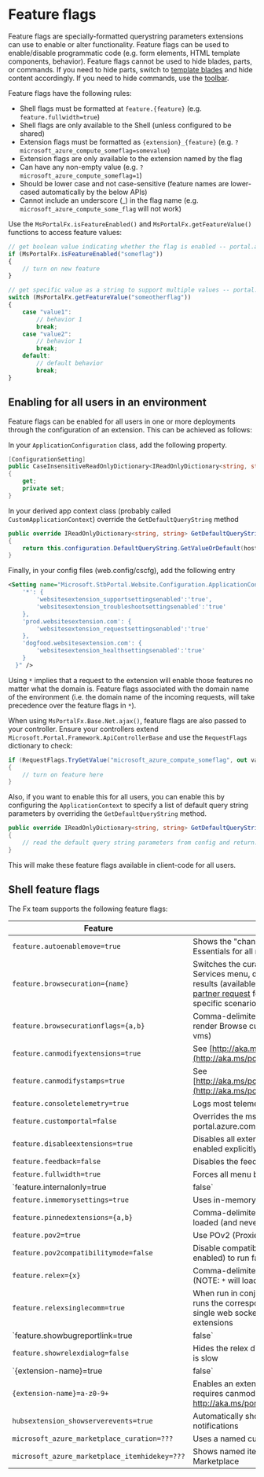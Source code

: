 <a name="feature-flags"></a>
# Feature flags

Feature flags are specially-formatted querystring parameters extensions can use to enable or alter functionality. Feature flags can be used to enable/disable programmatic code (e.g. form elements, HTML template components, behavior). Feature flags cannot be used to hide blades, parts, or commands. If you need to hide parts, switch to [template blades](#portalfx-blades-templateBlade) and hide content accordingly. If you need to hide commands, use the [toolbar](#user-content-basic-concepts-blades-introduction-to-templateblade-adding-commands-to-a-templateblade).

Feature flags have the following rules:

* Shell flags must be formatted at `feature.{feature}` (e.g. `feature.fullwidth=true`)
* Shell flags are only available to the Shell (unless configured to be shared)
* Extension flags must be formatted as `{extension}_{feature}` (e.g. `?microsoft_azure_compute_someflag=somevalue`)
* Extension flags are only available to the extension named by the flag
* Can have any non-empty value (e.g. `?microsoft_azure_compute_someflag=1`)
* Should be lower case and not case-sensitive (feature names are lower-cased automatically by the below APIs)
* Cannot include an underscore (_) in the flag name (e.g. `microsoft_azure_compute_some_flag` will not work)

Use the `MsPortalFx.isFeatureEnabled()` and `MsPortalFx.getFeatureValue()` functions to access feature values:

```ts
// get boolean value indicating whether the flag is enabled -- portal.azure.com?microsoft_azure_compute_someflag=true
if (MsPortalFx.isFeatureEnabled("someflag"))
{
    // turn on new feature
}

// get specific value as a string to support multiple values -- portal.azure.com?microsoft_azure_compute_someotherflag=value1
switch (MsPortalFx.getFeatureValue("someotherflag"))
{
    case "value1":
        // behavior 1
        break;
    case "value2":
        // behavior 1
        break;
    default:
        // default behavior
        break;
}
```

<a name="feature-flags-enabling-for-all-users-in-an-environment"></a>
## Enabling for all users in an environment
Feature flags can be enabled for all users in one or more deployments through the configuration of an extension. This can be achieved as follows:

In your `ApplicationConfiguration` class, add the following property.

```cs
[ConfigurationSetting]
public CaseInsensitiveReadOnlyDictionary<IReadOnlyDictionary<string, string>> DefaultQueryString
{
    get;
    private set;
}
```

In your derived app context class (probably called `CustomApplicationContext`) override the `GetDefaultQueryString` method


```cs
public override IReadOnlyDictionary<string, string> GetDefaultQueryString(string host)
{
    return this.configuration.DefaultQueryString.GetValueOrDefault(host);
}
```

Finally, in your config files (web.config/cscfg), add the following entry

```xml
<Setting name="Microsoft.StbPortal.Website.Configuration.ApplicationConfiguration.DefaultQueryString" value="{
    '*': {
        'websitesextension_supportsettingsenabled':'true',
        'websitesextension_troubleshootsettingsenabled':'true'
    },
    'prod.websitesextension.com': {
        'websitesextension_requestsettingsenabled':'true'
    },
    'dogfood.websitesextension.com': {
        'websitesextension_healthsettingsenabled':'true'
    }
  }" />
```

Using `*` implies that a request to the extension will enable those features no matter what the domain is.
Feature flags associated with the domain name of the environment (i.e. the domain name of the incoming requests, will take precedence over the feature flags in `*`).


When using `MsPortalFx.Base.Net.ajax()`, feature flags are also passed to your controller. Ensure your controllers extend `Microsoft.Portal.Framework.ApiControllerBase` and use the `RequestFlags` dictionary to check:

```cs
if (RequestFlags.TryGetValue("microsoft_azure_compute_someflag", out value) && value == "true")
{
    // turn on feature here
}
```

Also, if you want to enable this for all users, you can enable this by configuring the `ApplicationContext` to specify a list of default query string parameters by overriding the `GetDefaultQueryString` method.

```cs
public override IReadOnlyDictionary<string, string> GetDefaultQueryString(string host)
{
    // read the default query string parameters from config and return.
}
```

This will make these feature flags available in client-code for all users.

<a name="feature-flags-shell-feature-flags"></a>
## Shell feature flags
The Fx team supports the following feature flags:

| Feature | Notes |
|---------|-------|
| `feature.autoenablemove=true` | Shows the "change" (resource move) link in Essentials for all resource types |
| `feature.browsecuration={name}` | Switches the curation file used for the More Services menu, default favorites, and search results (available: default). [Submit an ibiza-browse partner request](http://aka.ms/new-ibiza-browse-request) for custom curation to support a specific scenario. |
| `feature.browsecurationflags={a,b}` | Comma-delimited list of additional flags used to render Browse curation (available: appservice, aws, vms) |
| `feature.canmodifyextensions=true` | See [http://aka.ms/portalfx/tip](http://aka.ms/portalfx/tip) |
| `feature.canmodifystamps=true` | See [http://aka.ms/portalfx/deployment#stampoverride](http://aka.ms/portalfx/deployment#stampoverride) |
| `feature.consoletelemetry=true` | Logs most telemetry events to the browser console |
| `feature.customportal=false` | Overrides the ms.portal redirect when signing in to portal.azure.com |
| `feature.disableextensions=true` | Disables all extensions (NOTE: Extensions must be enabled explicitly with this flag, including Hubs) |
| `feature.feedback=false` | Disables the feedback pane |
| `feature.fullwidth=true` | Forces all menu blades to be opened maximized |
| `feature.internalonly=true|false` | Shows/hides the "Preview" banner in the top-left |
| `feature.inmemorysettings=true` | Uses in-memory user settings |
| `feature.pinnedextensions={a,b}` | Comma-delimited liste of extensions to keep loaded (and never unload) |
| `feature.pov2=true` | Use POv2 (ProxiedObservables version 2) |
| `feature.pov2compatibilitymode=false` | Disable compatibility mode for POv2 (when enabled) to run faster. |
| `feature.relex={x}` | Comma-delimited list of extensions to load in Relex (NOTE: `*` will load all extensions in Relex) |
| `feature.relexsinglecomm=true` | When run in conjunction with the feature.relex flag, runs the corresponding extensions in relex with a single web socket connection to relex for all extensions |
| `feature.showbugreportlink=true|false` | Shows/hides the "Report bug" link in the top bar |
| `feature.showrelexdialog=false` | Hides the relex dialog that is shown if performance is slow	|
| `{extension-name}=true|false` | Enables/disables an extension. See http://aka.ms/portalfx/deployment#disabled. |
| `{extension-name}=a-z0-9+` | Enables an extension and uses a different stamp; requires canmodifystamps=true. See http://aka.ms/portalfx/deployment#stampoverride. |
| `hubsextension_showserverevents=true` | Automatically show all error and warning events as notifications |
| `microsoft_azure_marketplace_curation=???` | Uses a named curation |
| `microsoft_azure_marketplace_itemhidekey=???` | Shows named items that are hidden in the Marketplace |


